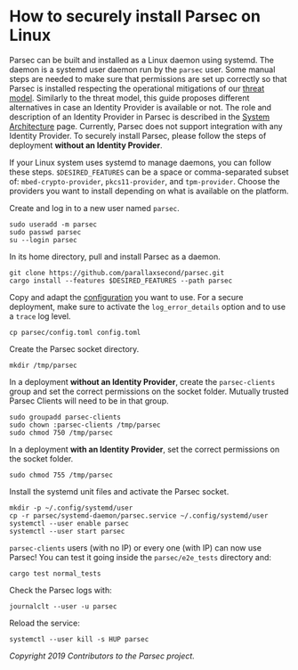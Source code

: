 # How to securely install Parsec on Linux

Parsec can be built and installed as a Linux daemon using systemd. The daemon is a systemd user
daemon run by the `parsec` user. Some manual steps are needed to make sure that permissions are set
up correctly so that Parsec is installed respecting the operational mitigations of our [threat
model](../threat_model/threat_model.md). Similarly to the threat model, this guide proposes
different alternatives in case an Identity Provider is available or not. The role and description of
an Identity Provider in Parsec is described in the [System
Architecture](https://parallaxsecond.github.io/parsec-book/parsec_service/system_architecture.html)
page. Currently, Parsec does not support integration with any Identity Provider. To securely install
Parsec, please follow the steps of deployment **without an Identity Provider**.

If your Linux system uses systemd to manage daemons, you can follow these steps. `$DESIRED_FEATURES`
can be a space or comma-separated subset of: `mbed-crypto-provider`, `pkcs11-provider`, and
`tpm-provider`. Choose the providers you want to install depending on what is available on the
platform.

Create and log in to a new user named `parsec`.

```
sudo useradd -m parsec
sudo passwd parsec
su --login parsec
```

In its home directory, pull and install Parsec as a daemon.

```
git clone https://github.com/parallaxsecond/parsec.git
cargo install --features $DESIRED_FEATURES --path parsec
```

Copy and adapt the [configuration](configuration.md) you want to use. For a secure deployment, make
sure to activate the `log_error_details` option and to use a `trace` log level.

```
cp parsec/config.toml config.toml
```

Create the Parsec socket directory.

```
mkdir /tmp/parsec
```

In a deployment **without an Identity Provider**, create the `parsec-clients` group and set the
correct permissions on the socket folder. Mutually trusted Parsec Clients will need to be in that
group.

```
sudo groupadd parsec-clients
sudo chown :parsec-clients /tmp/parsec
sudo chmod 750 /tmp/parsec
```

In a deployment **with an Identity Provider**, set the correct permissions on the socket folder.

```
sudo chmod 755 /tmp/parsec
```

Install the systemd unit files and activate the Parsec socket.

```
mkdir -p ~/.config/systemd/user
cp -r parsec/systemd-daemon/parsec.service ~/.config/systemd/user
systemctl --user enable parsec
systemctl --user start parsec
```

`parsec-clients` users (with no IP) or every one (with IP) can now use Parsec! You can test it going
inside the `parsec/e2e_tests` directory and:

```
cargo test normal_tests
```

Check the Parsec logs with:

```
journalclt --user -u parsec
```

Reload the service:

```
systemctl --user kill -s HUP parsec
```

*Copyright 2019 Contributors to the Parsec project.*
